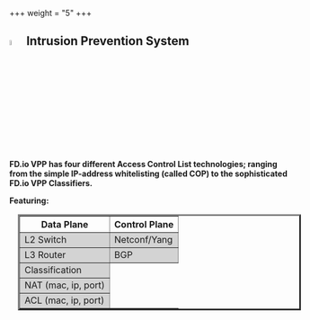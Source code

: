 +++
weight = "5"
+++

## <img src="/img/intrusionpreventionsystem.png" width=5% >  Intrusion Prevention System

**FD.io VPP has four different Access Control List technologies; ranging from the simple IP-address whitelisting (called COP) to the sophisticated FD.io VPP Classifiers.**

**Featuring:**
<table border = "3" width = "30%" style="margin-left: 15px" style="margin-right: 15px"> 
    <thead>
      <tr>
      <th>Data Plane</th>
      <th>Control Plane </th>
      </tr>
    </thead>
    <tbody bgcolor = "lightgray">
      <tr><td> L2 Switch</td><td>Netconf/Yang</td></tr>
      <tr><td> L3 Router</td><td>BGP</td></tr>
      <tr><td> Classification</td></tr>
      <tr><td> NAT (mac, ip, port)</td></tr>
      <tr><td> ACL (mac, ip, port)</td></tr>
    </tbody>
</table>
